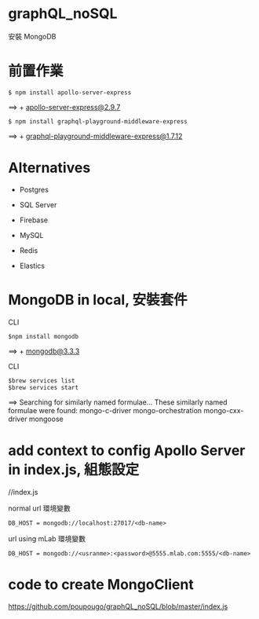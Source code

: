 # graphQL_noSQL
安裝 MongoDB

# 前置作業

    $ npm install apollo-server-express
==> + apollo-server-express@2.9.7

    $ npm install graphql-playground-middleware-express
==> + graphql-playground-middleware-express@1.7.12

# Alternatives

* Postgres

* SQL Server

* Firebase

* MySQL

* Redis

* Elastics

# MongoDB in local, 安裝套件

CLI 

    $npm install mongodb
==> + mongodb@3.3.3

CLI

    $brew services list
    $brew services start
    
==> Searching for similarly named formulae...
These similarly named formulae were found:
mongo-c-driver                           mongo-orchestration
mongo-cxx-driver                         mongoose

# add context to config Apollo Server in index.js, 組態設定

//index.js

normal url 環境變數

    DB_HOST = mongodb://localhost:27017/<db-name>
    
url using mLab 環境變數

    DB_HOST = mongodb://<usranme>:<password>@5555.mlab.com:5555/<db-name>
    
# code to create MongoClient

https://github.com/poupougo/graphQL_noSQL/blob/master/index.js


    
    
    
